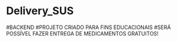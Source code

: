 # Delivery_SUS
#BACKEND
#PROJETO CRIADO PARA FINS EDUCACIONAIS
#SERÁ POSSÍVEL FAZER ENTREGA DE MEDICAMENTOS GRATUITOS!
